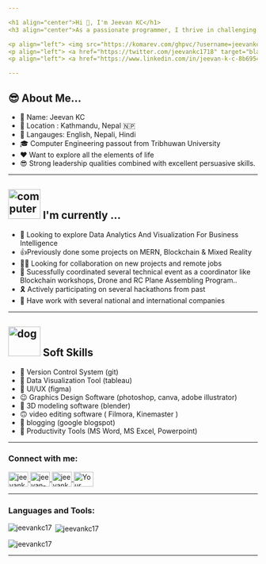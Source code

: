 ```yaml
---

<h1 align="center">Hi 👋, I'm Jeevan KC</h1>
<h3 align="center">As a passionate programmer, I thrive in challenging environments and take pride in leading teams from the front. With a problem-solving mindset, I enjoy tackling complex issues, especially in server-related tasks. As a team leader, I strive to inspire and motivate others, fostering a collaborative and high-performing atmosphere. I am a dedicated learner, always seeking opportunities to expand my knowledge and stay up-to-date with the latest industry trends. With an insatiable hunger to perform, I continuously push myself to achieve exceptional results and deliver outstanding solutions.</h3>

<p align="left"> <img src="https://komarev.com/ghpvc/?username=jeevankc17&label=Profile%20views&color=0e75b6&style=flat" alt="jeevankc17" /> </p>
<p align="left"> <a href="https://twitter.com/jeevankc1718" target="blank"><img src="https://img.shields.io/twitter/follow/jeevankc1718?logo=twitter&style=for-the-badge" alt="jeevankc1718" /></a> </p>
<p align="left"> <a href="https://www.linkedin.com/in/jeevan-k-c-8b69541ba/" target="blank"><img src="https://img.shields.io/badge/Connect%20with%20me%20on-LinkedIn-blue?style=for-the-badge&logo=linkedin" alt="Jeevan KC" /></a> </p>

---
```


<h2>😎 About Me...</h2>
<ul>
<li> 👤 Name: Jeevan KC </li>
<li> 📌 Location : Kathmandu, Nepal 🇳🇵</li>
<li> 📢 Langauges: English, Nepali, Hindi
<li> 🎓 Computer Engineering passout from Tribhuwan University  </li>
<li> ❤️ Want to explore all the elements of life </li>
<li> 😎 Strong leadership qualities combined with excellent persuasive skills. </li>
</ul>

--- 

<h2 ><img src="https://thumbs.gfycat.com/ScaryCreamyGlobefish.webp" alt="computer" width="65" height="60"> I'm currently ...</h2>

- 🔭 Looking to explore Data Analytics And Visualization For Business Intelligence
- 👍Previously done some projects on MERN, Blockchain  & Mixed Reality
- 🧑‍💻 Looking for collaboration on new projects and remote jobs
- 🥳 Sucessfully coordinated several technical event as a coordinator like Blockchain workshops, Drone and RC Plane Assembling Program.. 
- 🎗️ Actively participating on several hackathons from past
- 🍗 Have work with several national and international companies

--- 

<h2 ><img src="https://github.com/jeevankc17/jeevankc17/assets/62981718/59b14500-47f7-4cc2-9af3-b225b69d8ca2" alt="dog" width="65" height="60"> Soft Skills</h2>

- 👻 Version Control System (git)
- 🥷 Data Visualization Tool (tableau)
- 🐤 UI/UX (figma) 
- 😉 Graphics Design Software (photoshop, canva, adobe illustrator) 
- 🫠 3D modeling software (blender) 
- 🙃 video editing software ( Filmora, Kinemaster ) 
- 🤠 blogging (google blogspot)
- 🐚 Productivity Tools (MS Word, MS Excel, Powerpoint) 

---

<h3 align="left">Connect with me:</h3>
<p align="left">
  
<a href="https://twitter.com/jeevankc1718" target="blank">
  <img align="center" src="https://raw.githubusercontent.com/rahuldkjain/github-profile-readme-generator/master/src/images/icons/Social/twitter.svg" alt="jeevankc1718" height="30" width="40" />
</a>
  
<a href="https://linkedin.com/in/jeevan-k-c-8b69541ba" target="blank">
  <img align="center" src="https://raw.githubusercontent.com/rahuldkjain/github-profile-readme-generator/master/src/images/icons/Social/linked-in-alt.svg" alt="jeevan-k-c-8b69541ba" height="30" width="40" />
</a>
  
<a href="https://fb.com/jeevankc171819" target="_blank">
  <img align="center" src="https://raw.githubusercontent.com/rahuldkjain/github-profile-readme-generator/master/src/images/icons/Social/facebook.svg" alt="jeevankc171819" height="30" width="40" />
</a>


<a href="https://medium.com/@jkc5186" target="_blank">
  <img align="center" src="https://raw.githubusercontent.com/rahuldkjain/github-profile-readme-generator/master/src/images/icons/Social/medium.svg" alt="Your Medium Profile" height="30" width="40" />
</a>

</p>

--- 

<h3 align="left">Languages and Tools:</h3>
<p><img align="left" src="https://github-readme-stats.vercel.app/api/top-langs?username=jeevankc17&show_icons=true&locale=en&layout=compact" alt="jeevankc17" /></p>
<p>&nbsp;<img align="center" src="https://github-readme-stats.vercel.app/api?username=jeevankc17&show_icons=true&locale=en" alt="jeevankc17" /></p>
<p><img align="center" src="https://github-readme-streak-stats.herokuapp.com/?user=jeevankc17&" alt="jeevankc17" /></p>

---

